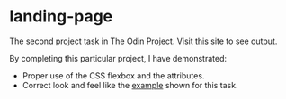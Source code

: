 # landing-page
The second project task in The Odin Project. Visit [this](https://gja-ledesma.github.io/landing-page/) site to see output.

By completing this particular project, I have demonstrated:
- Proper use of the CSS flexbox and the attributes. 
- Correct look and feel like the [example](https://cdn.statically.io/gh/TheOdinProject/curriculum/main/foundations/html_css/project/odin-project.png) shown for this task.